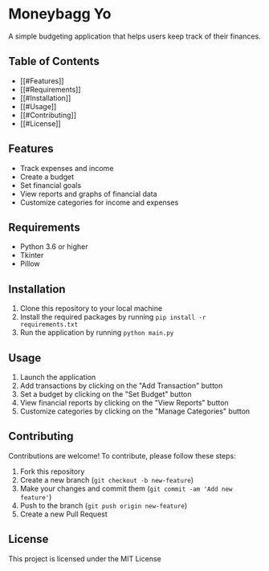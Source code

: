 # Moneybagg Yo

A simple budgeting application that helps users keep track of their finances.

## Table of Contents

-   [[#Features]]
-   [[#Requirements]]
-   [[#Installation]]
-   [[#Usage]]
-   [[#Contributing]]
-   [[#License]]

## Features

-   Track expenses and income
-   Create a budget
-   Set financial goals
-   View reports and graphs of financial data
-   Customize categories for income and expenses

## Requirements

-   Python 3.6 or higher
-   Tkinter
-   Pillow

## Installation

1.  Clone this repository to your local machine
2.  Install the required packages by running `pip install -r requirements.txt`
3.  Run the application by running `python main.py`

## Usage

1.  Launch the application
2.  Add transactions by clicking on the "Add Transaction" button
3.  Set a budget by clicking on the "Set Budget" button
4.  View financial reports by clicking on the "View Reports" button
5.  Customize categories by clicking on the "Manage Categories" button

## Contributing

Contributions are welcome! To contribute, please follow these steps:

1.  Fork this repository
2.  Create a new branch (`git checkout -b new-feature`)
3.  Make your changes and commit them (`git commit -am 'Add new feature'`)
4.  Push to the branch (`git push origin new-feature`)
5.  Create a new Pull Request

## License

This project is licensed under the MIT License